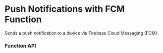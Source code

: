 # Push Notifications with FCM Function

Sends a push notification to a device via Firebase Cloud Messaging (FCM).

### Function API


